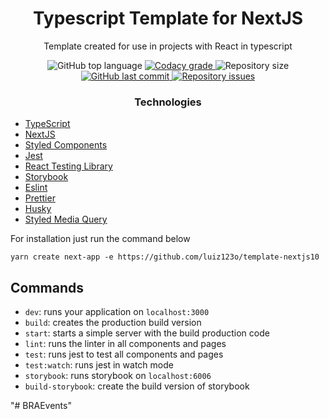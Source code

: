 <h1 align="center">Typescript Template for NextJS</h1>
  <p align="center">Template created for use in projects with React in typescript</p>


<p align="center">
  <img alt="GitHub top language" src="https://img.shields.io/github/languages/top/luiz123o/template-nextjs10.svg">

  <a href="https://www.codacy.com/app/luiz123o/template-nextjs10?utm_source=github.com&amp;utm_medium=referral&amp;utm_content=luiz123o/template-nextjs10&amp;utm_campaign=Badge_Grade">
    <img alt="Codacy grade" src="https://img.shields.io/codacy/grade/4997e01df18f4441aae384fc60aa4daa.svg">
  </a>

  <img alt="Repository size" src="https://img.shields.io/github/repo-size/luiz123o/template-nextjs10.svg">
  <a href="https://github.com/luiz123o/template-nextjs10/commits/master">
    <img alt="GitHub last commit" src="https://img.shields.io/github/last-commit/luiz123o/template-nextjs10.svg">
  </a>

  <a href="https://github.com/luiz123o/template-nextjs10/issues">
    <img alt="Repository issues" src="https://img.shields.io/github/issues/luiz123o/template-nextjs10.svg">
  </a>


</p>

<h3 align="center">Technologies</h3>


- [TypeScript](https://www.typescriptlang.org/)
- [NextJS](https://nextjs.org/)
- [Styled Components](https://styled-components.com/)
- [Jest](https://jestjs.io/)
- [React Testing Library](https://testing-library.com/docs/react-testing-library/intro)
- [Storybook](https://storybook.js.org/)
- [Eslint](https://eslint.org/)
- [Prettier](https://prettier.io/)
- [Husky](https://github.com/typicode/husky)
- [Styled Media Query](https://github.com/typicode/husky)



<p>For installation just run the command below</p>

  ```
  yarn create next-app -e https://github.com/luiz123o/template-nextjs10
  ```
## Commands

- `dev`: runs your application on `localhost:3000`
- `build`: creates the production build version
- `start`: starts a simple server with the build production code
- `lint`: runs the linter in all components and pages
- `test`: runs jest to test all components and pages
- `test:watch`: runs jest in watch mode
- `storybook`: runs storybook on `localhost:6006`
- `build-storybook`: create the build version of storybook


"# BRAEvents"

